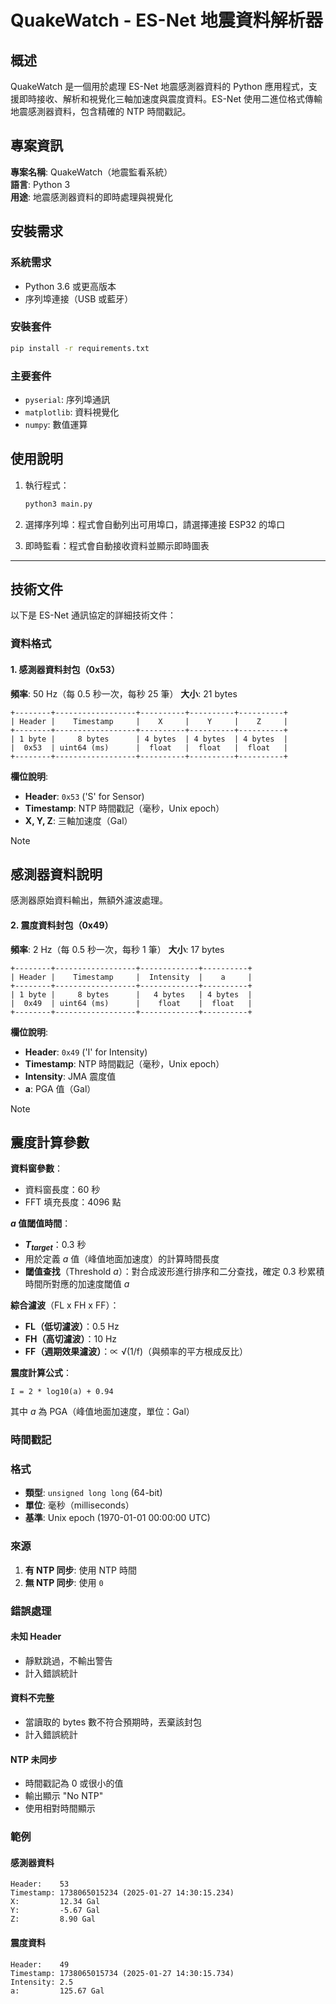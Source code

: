 # QuakeWatch - ES-Net 地震資料解析器

## 概述

QuakeWatch 是一個用於處理 ES-Net 地震感測器資料的 Python 應用程式，支援即時接收、解析和視覺化三軸加速度與震度資料。ES-Net 使用二進位格式傳輸地震感測器資料，包含精確的 NTP 時間戳記。

## 專案資訊

**專案名稱**: QuakeWatch（地震監看系統）  
**語言**: Python 3  
**用途**: 地震感測器資料的即時處理與視覺化

## 安裝需求

### 系統需求

- Python 3.6 或更高版本
- 序列埠連接（USB 或藍牙）

### 安裝套件

```bash
pip install -r requirements.txt
```

### 主要套件

- `pyserial`: 序列埠通訊
- `matplotlib`: 資料視覺化
- `numpy`: 數值運算

## 使用說明

1. 執行程式：

   ```bash
   python3 main.py
   ```

2. 選擇序列埠：程式會自動列出可用埠口，請選擇連接 ESP32 的埠口

3. 即時監看：程式會自動接收資料並顯示即時圖表

---

## 技術文件

以下是 ES-Net 通訊協定的詳細技術文件：

### 資料格式

#### 1. 感測器資料封包（0x53）

**頻率**: 50 Hz（每 0.5 秒一次，每秒 25 筆）
**大小**: 21 bytes

```
+--------+------------------+----------+----------+----------+
| Header |    Timestamp     |    X     |    Y     |    Z     |
+--------+------------------+----------+----------+----------+
| 1 byte |     8 bytes      | 4 bytes  | 4 bytes  | 4 bytes  |
|  0x53  | uint64 (ms)      |  float   |  float   |  float   |
+--------+------------------+----------+----------+----------+
```

**欄位說明**:

- **Header**: `0x53` ('S' for Sensor)
- **Timestamp**: NTP 時間戳記（毫秒，Unix epoch）
- **X, Y, Z**: 三軸加速度（Gal）

> [!NOTE]
>
> ## 感測器資料說明
>
> 感測器原始資料輸出，無額外濾波處理。

#### 2. 震度資料封包（0x49）

**頻率**: 2 Hz（每 0.5 秒一次，每秒 1 筆）
**大小**: 17 bytes

```
+--------+------------------+-------------+----------+
| Header |    Timestamp     |  Intensity  |    a     |
+--------+------------------+-------------+----------+
| 1 byte |     8 bytes      |   4 bytes   | 4 bytes  |
|  0x49  | uint64 (ms)      |    float    |  float   |
+--------+------------------+-------------+----------+
```

**欄位說明**:

- **Header**: `0x49` ('I' for Intensity)
- **Timestamp**: NTP 時間戳記（毫秒，Unix epoch）
- **Intensity**: JMA 震度值
- **a**: PGA 值（Gal）

> [!NOTE]
>
> ## 震度計算參數
>
> **資料窗參數**：
>
> - 資料窗長度：60 秒
> - FFT 填充長度：4096 點
>
> **$a$ 值閾值時間**：
>
> - **$T_{target}$**：0.3 秒
> - 用於定義 $a$ 值（峰值地面加速度）的計算時間長度
> - **閾值查找**（Threshold $a$）：對合成波形進行排序和二分查找，確定 0.3 秒累積時間所對應的加速度閾值 $a$
>
> **綜合濾波**（FL x FH x FF）：
>
> - **FL（低切濾波）**：0.5 Hz
> - **FH（高切濾波）**：10 Hz
> - **FF（週期效果濾波）**：∝ √(1/f)（與頻率的平方根成反比）
>
> **震度計算公式**：
>
> ```
> I = 2 * log10(a) + 0.94
> ```
>
> 其中 $a$ 為 PGA（峰值地面加速度，單位：Gal）

### 時間戳記

### 格式

- **類型**: `unsigned long long` (64-bit)
- **單位**: 毫秒（milliseconds）
- **基準**: Unix epoch (1970-01-01 00:00:00 UTC)

### 來源

1. **有 NTP 同步**: 使用 NTP 時間
2. **無 NTP 同步**: 使用 `0`

### 錯誤處理

#### 未知 Header

- 靜默跳過，不輸出警告
- 計入錯誤統計

#### 資料不完整

- 當讀取的 bytes 數不符合預期時，丟棄該封包
- 計入錯誤統計

#### NTP 未同步

- 時間戳記為 0 或很小的值
- 輸出顯示 "No NTP"
- 使用相對時間顯示

### 範例

#### 感測器資料

```
Header:    53
Timestamp: 1738065015234 (2025-01-27 14:30:15.234)
X:         12.34 Gal
Y:         -5.67 Gal
Z:         8.90 Gal
```

#### 震度資料

```
Header:    49
Timestamp: 1738065015734 (2025-01-27 14:30:15.734)
Intensity: 2.5
a:         125.67 Gal
```
